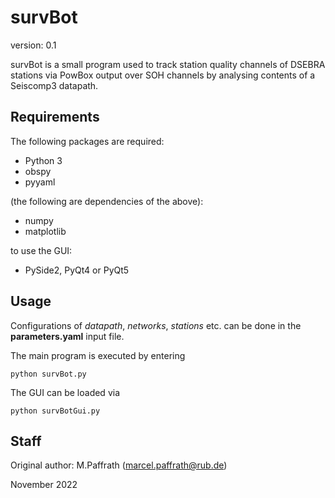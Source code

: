 # survBot

version: 0.1

survBot is a small program used to track station quality channels of DSEBRA stations via PowBox output over SOH channels
 by analysing contents of a Seiscomp3 datapath.

## Requirements

The following packages are required:

* Python 3
* obspy
* pyyaml

(the following are dependencies of the above):

* numpy
* matplotlib

to use the GUI:

* PySide2, PyQt4 or PyQt5

## Usage

Configurations of *datapath*, *networks*, *stations* etc. can be done in the **parameters.yaml** input file.

The main program is executed by entering

```shell script
python survBot.py
```

The GUI can be loaded via

```shell script
python survBotGui.py
```

## Staff

Original author: M.Paffrath (marcel.paffrath@rub.de)

November 2022
